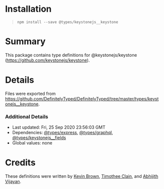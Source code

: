 # Installation
> `npm install --save @types/keystonejs__keystone`

# Summary
This package contains type definitions for @keystonejs/keystone (https://github.com/keystonejs/keystone).

# Details
Files were exported from https://github.com/DefinitelyTyped/DefinitelyTyped/tree/master/types/keystonejs__keystone.

### Additional Details
 * Last updated: Fri, 25 Sep 2020 23:56:03 GMT
 * Dependencies: [@types/express](https://npmjs.com/package/@types/express), [@types/graphql](https://npmjs.com/package/@types/graphql), [@types/keystonejs__fields](https://npmjs.com/package/@types/keystonejs__fields)
 * Global values: none

# Credits
These definitions were written by [Kevin Brown](https://github.com/thekevinbrown), [Timothee Clain](https://github.com/tclain), and [Abhijith Vijayan](https://github.com/abhijithvijayan).
